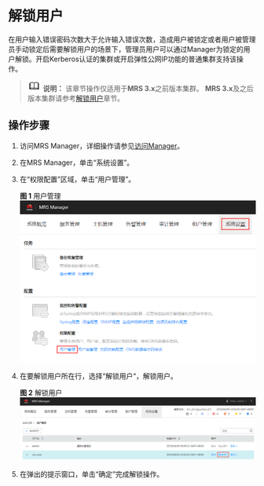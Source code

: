 # 解锁用户<a name="mrs_01_0348"></a>

在用户输入错误密码次数大于允许输入错误次数，造成用户被锁定或者用户被管理员手动锁定后需要解锁用户的场景下，管理员用户可以通过Manager为锁定的用户解锁。开启Kerberos认证的集群或开启弹性公网IP功能的普通集群支持该操作。

>![](public_sys-resources/icon-note.gif) **说明：** 
>该章节操作仅适用于**MRS 3.x**之前版本集群。
>**MRS 3.x**及之后版本集群请参考[解锁用户](解锁用户-104.md)章节。

## 操作步骤<a name="sd88e86a5d0804d55a44271693a969f46"></a>

1.  访问MRS Manager，详细操作请参见[访问Manager](访问Manager-2.md)。
2.  在MRS Manager，单击“系统设置”。
3.  在“权限配置”区域，单击“用户管理”。

    **图 1**  用户管理<a name="fig23271928104212"></a>  
    ![](figures/用户管理.png "用户管理")

4.  在要解锁用户所在行，选择“解锁用户“，解锁用户。

    **图 2**  解锁用户<a name="fig5930142710313"></a>  
    ![](figures/解锁用户.png "解锁用户")

5.  在弹出的提示窗口，单击“确定”完成解锁操作。

